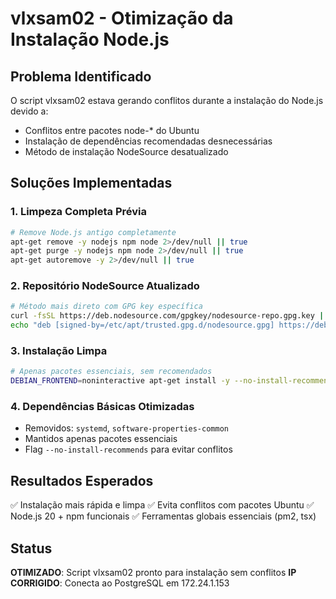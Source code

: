 # vlxsam02 - Otimização da Instalação Node.js

## Problema Identificado
O script vlxsam02 estava gerando conflitos durante a instalação do Node.js devido a:
- Conflitos entre pacotes node-* do Ubuntu
- Instalação de dependências recomendadas desnecessárias
- Método de instalação NodeSource desatualizado

## Soluções Implementadas

### 1. Limpeza Completa Prévia
```bash
# Remove Node.js antigo completamente
apt-get remove -y nodejs npm node 2>/dev/null || true
apt-get purge -y nodejs npm node 2>/dev/null || true
apt-get autoremove -y 2>/dev/null || true
```

### 2. Repositório NodeSource Atualizado
```bash
# Método mais direto com GPG key específica
curl -fsSL https://deb.nodesource.com/gpgkey/nodesource-repo.gpg.key | gpg --dearmor -o /etc/apt/trusted.gpg.d/nodesource.gpg
echo "deb [signed-by=/etc/apt/trusted.gpg.d/nodesource.gpg] https://deb.nodesource.com/node_20.x nodistro main" > /etc/apt/sources.list.d/nodesource.list
```

### 3. Instalação Limpa
```bash
# Apenas pacotes essenciais, sem recomendados
DEBIAN_FRONTEND=noninteractive apt-get install -y --no-install-recommends nodejs
```

### 4. Dependências Básicas Otimizadas
- Removidos: `systemd`, `software-properties-common`
- Mantidos apenas pacotes essenciais
- Flag `--no-install-recommends` para evitar conflitos

## Resultados Esperados
✅ Instalação mais rápida e limpa
✅ Evita conflitos com pacotes Ubuntu
✅ Node.js 20 + npm funcionais
✅ Ferramentas globais essenciais (pm2, tsx)

## Status
**OTIMIZADO**: Script vlxsam02 pronto para instalação sem conflitos
**IP CORRIGIDO**: Conecta ao PostgreSQL em 172.24.1.153